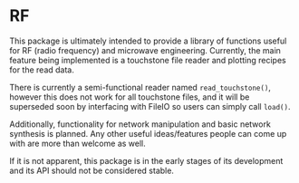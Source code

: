 # RF

This package is ultimately intended to provide a library of functions useful
for RF (radio frequency) and microwave engineering. Currently, the main
feature being implemented is a touchstone file reader and plotting recipes
for the read data.

There is currently a semi-functional reader named `read_touchstone()`,
however this does not work for all touchstone files, and it will be
superseded soon by interfacing with FileIO so users can simply call `load()`.

Additionally, functionality for network manipulation and basic network
synthesis is planned. Any other useful ideas/features people can come up
with are more than welcome as well.

If it is not apparent, this package is in the early stages of its development
and its API should not be considered stable.